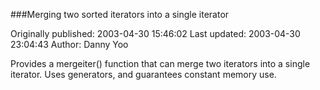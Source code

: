 ###Merging two sorted iterators into a single iterator

Originally published: 2003-04-30 15:46:02
Last updated: 2003-04-30 23:04:43
Author: Danny Yoo

Provides a mergeiter() function that can merge two iterators into a single iterator.  Uses generators, and guarantees constant memory use.